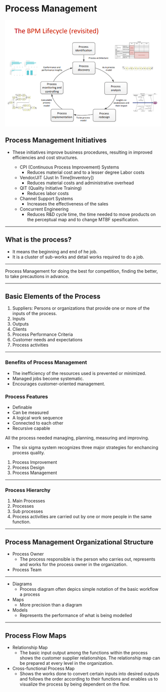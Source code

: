 <h1> Process Management </h1>

!["alt text"](./bpm.png)

<h2> Process Management Initiatives </h2>

- These initiatives improve business procedures, resulting in improved efficiencies and cost structures.

  - CPI (Continuous Process Improvement) Systems
    - Reduces material cost and to a lesser degree Labor costs
  - Vendor/JIT (Just In Time[Inventory])
    - Reduces material costs and administrative overhead
  - QIT (Quality Initiative Training)
    - Reduces labor costs
  - Channel Support Systems
    - Increases the effectiveness of the sales
  - Concurrent Engineering
    - Reduces R&D cycle time, the time needed to move products on the perceptual map and to change MTBF spesification.

---

<h2> What is the process? </h2>

- It means the beginning and end of he job.
- It is a cluster of sub-works and detail works required to do a job.

---

Process Management for doing the best for competition, finding the better, to take precautions in advance.

---

<h2> Basic Elements of the Process </h2>

1. Suppliers: Persons or organizations that provide one or more of the inputs of the process.
2. Inputs
3. Outputs
4. Clients
5. Process Performance Criteria
6. Customer needs and expectations
7. Process activities

---

<h3> Benefits of Process Management </h3>

- The inefficiency of the resources used is prevented or minimized.
- Managed jobs become systematic.
- Encourages customer-oriented management.

<h3>  Process Features </h3>

- Definable
- Can be measured
- A logical work sequence
- Connected to each other
- Recursive capable

All the process needed managing, planning, measuring and improving.

- The six sigma system recognizes three major strategies for enchancing process quality.

1. Process Improvement
2. Process Design
3. Process Management

---

<h3> Process Hierarchy </h3>

1. Main Processes
2. Processes
3. Sub processes
4. Process activities are carried out by one or more people in the same function.

---

<h2> Process Management Organizational Structure </h2>

- Process Owner
  - The process responsible is the person who carries out, represents and works for the process owner in the organization.
- Process Team

---

- Diagrams
  - Process diagram often depics simple notation of the basic workflow a process
- Maps
  - More precision than a diagram
- Models
  - Represents the performance of what is being modelled

---

<h2> Process Flow Maps </h2>

- Relationship Map
  - The basic input output among the functions within the process shows the customer supplier relationships. The relationship map can be prepared at every level in the organization.
- Cross-functional Process Map
  - Shows the works done to convert certain inputs into desired outputs and follows the order according to their functions and enables us to visualize the process by being dependent on the flow.

